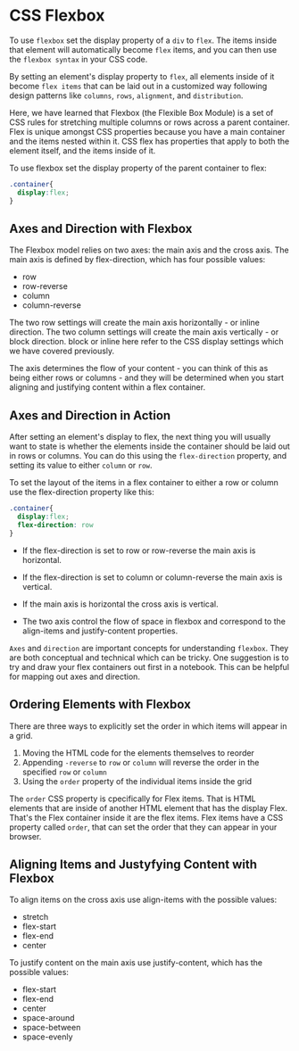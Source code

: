 # CSS Flexbox

To use `flexbox` set the display property of a `div` to `flex`. The items inside that element will automatically become `flex` items, and you can then use the `flexbox syntax` in your CSS code.

By setting an element's display property to `flex`, all elements inside of it become `flex items` that can be laid out in a customized way following design patterns like `columns`, `rows`, `alignment`, and `distribution`.

Here, we have learned that Flexbox (the Flexible Box Module) is a set of CSS rules for stretching multiple columns or rows across a parent container. Flex is unique amongst CSS properties because you have a main container and the items nested within it. CSS flex has properties that apply to both the element itself, and the items inside of it.

To use flexbox set the display property of the parent container to flex:

```css
.container{
  display:flex;
}
```

## Axes and Direction with Flexbox

The Flexbox model relies on two axes: the main axis and the cross axis. The main axis is defined by flex-direction, which has four possible values:

- row
- row-reverse
- column
- column-reverse

The two row settings will create the main axis horizontally - or inline direction. The two column settings will create the main axis vertically - or block direction. block or inline here refer to the CSS display settings which we have covered previously.

The axis determines the flow of your content - you can think of this as being either rows or columns - and they will be determined when you start aligning and justifying content within a flex container.

## Axes and Direction in Action

After setting an element's display to flex, the next thing you will usually want to state is whether the elements inside the container should be laid out in rows or columns. You can do this using the `flex-direction` property, and setting its value to either `column` or `row`.

To set the layout of the items in a flex container to either a row or column use the flex-direction property like this:

```css
.container{
  display:flex;
  flex-direction: row
}
```

- If the flex-direction is set to row or row-reverse the main axis is horizontal.

- If the flex-direction is set to column or column-reverse the main axis is vertical.

- If the main axis is horizontal the cross axis is vertical.

- The two axis control the flow of space in flexbox and correspond to the align-items and justify-content properties.

`Axes` and `direction` are important concepts for understanding `flexbox`. They are both conceptual and technical which can be tricky. One suggestion is to try and draw your flex containers out first in a notebook. This can be helpful for mapping out axes and direction.

## Ordering Elements with Flexbox

There are three ways to explicitly set the order in which items will appear in a grid.

1. Moving the HTML code for the elements themselves to reorder
2. Appending `-reverse` to `row` or `column` will reverse the order in the specified `row` or `column`
3. Using the `order` property of the individual items inside the grid

The `order` CSS property is cpecifically for Flex items. That is HTML elements that are inside of another HTML element that has the display Flex. That's the Flex container inside it are the flex items. Flex items have a CSS property called `order`, that can set the order that they can appear in your browser. 

## Aligning Items and Justyfying Content with Flexbox

To align items on the cross axis use align-items with the possible values:

- stretch
- flex-start
- flex-end
- center

To justify content on the main axis use justify-content, which has the possible values:

- flex-start
- flex-end
- center
- space-around
- space-between
- space-evenly

